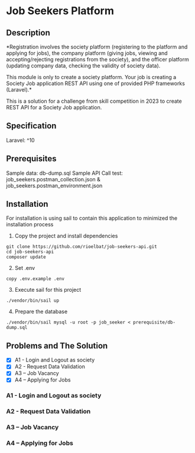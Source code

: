 # Job Seekers Platform

## Description

\*Registration involves the society platform (registering to the platform and applying for jobs), the company platform (giving jobs, viewing and accepting/rejecting registrations from the society), and the officer platform (updating company data, checking the validity of society data).

This module is only to create a society platform. Your job is creating a Society Job application REST API using one of provided PHP frameworks (Laravel).\*

This is a solution for a challenge from skill competition in 2023 to create REST API for a Society Job application.

## Specification

Laravel: ^10

## Prerequisites

Sample data: db-dump.sql
Sample API Call test: job_seekers.postman_collection.json & job_seekers.postman_environment.json

## Installation

For installation is using sail to contain this application to minimized the installation process

1. Copy the project and install dependencies

```
git clone https://github.com/rioelbat/job-seekers-api.git
cd job-seekers-api
composer update
```

2. Set .env

```
copy .env.example .env
```

3. Execute sail for this project

```
./vendor/bin/sail up
```

4. Prepare the database

```
./vendor/bin/sail mysql -u root -p job_seeker < prerequisite/db-dump.sql
```

## Problems and The Solution

-   [x] A1 - Login and Logout as society
-   [x] A2 - Request Data Validation
-   [x] A3 – Job Vacancy
-   [x] A4 – Applying for Jobs

### A1 - Login and Logout as society

### A2 - Request Data Validation

### A3 – Job Vacancy

### A4 – Applying for Jobs
